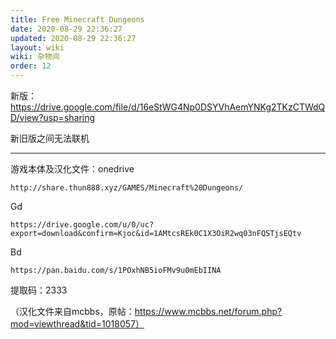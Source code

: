 ```yaml
---
title: Free Minecraft Dungeons
date: 2020-08-29 22:36:27
updated: 2020-08-29 22:36:27
layout: wiki
wiki: 杂物间
order: 12
---
```


新版：https://drive.google.com/file/d/16eStWG4Np0DSYVhAemYNKg2TKzCTWdQD/view?usp=sharing

新旧版之间无法联机

------

游戏本体及汉化文件：onedrive

```
http://share.thun888.xyz/GAMES/Minecraft%20Dungeons/
```

Gd

```
https://drive.google.com/u/0/uc?export=download&confirm=Kjoc&id=1AMtcsREk0C1X3OiR2wq03nFQSTjsEQtv
```

Bd

```
https://pan.baidu.com/s/1POxhNB5ioFMv9u0mEbIINA
```

提取码：2333

（汉化文件来自mcbbs，原帖：https://www.mcbbs.net/forum.php?mod=viewthread&tid=1018057）
